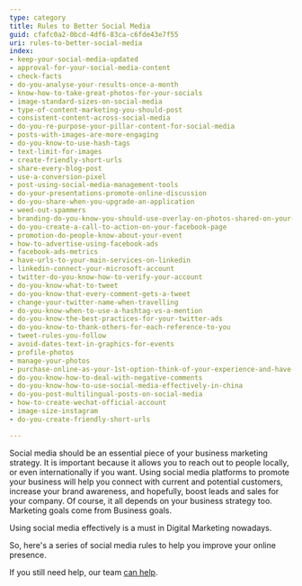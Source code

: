 ```yaml
---
type: category
title: Rules to Better Social Media
guid: cfafc0a2-0bcd-4df6-83ca-c6fde43e7f55
uri: rules-to-better-social-media
index:
- keep-your-social-media-updated
- approval-for-your-social-media-content
- check-facts
- do-you-analyse-your-results-once-a-month
- know-how-to-take-great-photos-for-your-socials
- image-standard-sizes-on-social-media
- type-of-content-marketing-you-should-post
- consistent-content-across-social-media
- do-you-re-purpose-your-pillar-content-for-social-media
- posts-with-images-are-more-engaging
- do-you-know-to-use-hash-tags
- text-limit-for-images
- create-friendly-short-urls
- share-every-blog-post
- use-a-conversion-pixel
- post-using-social-media-management-tools
- do-your-presentations-promote-online-discussion
- do-you-share-when-you-upgrade-an-application
- weed-out-spammers
- branding-do-you-know-you-should-use-overlay-on-photos-shared-on-your-social-media
- do-you-create-a-call-to-action-on-your-facebook-page
- promotion-do-people-know-about-your-event
- how-to-advertise-using-facebook-ads
- facebook-ads-metrics
- have-urls-to-your-main-services-on-linkedin
- linkedin-connect-your-microsoft-account
- twitter-do-you-know-how-to-verify-your-account
- do-you-know-what-to-tweet
- do-you-know-that-every-comment-gets-a-tweet
- change-your-twitter-name-when-travelling
- do-you-know-when-to-use-a-hashtag-vs-a-mention
- do-you-know-the-best-practices-for-your-twitter-ads
- do-you-know-to-thank-others-for-each-reference-to-you
- tweet-rules-you-follow
- avoid-dates-text-in-graphics-for-events
- profile-photos
- manage-your-photos
- purchase-online-as-your-1st-option-think-of-your-experience-and-have-a-voice
- do-you-know-how-to-deal-with-negative-comments
- do-you-know-how-to-use-social-media-effectively-in-china
- do-you-post-multilingual-posts-on-social-media
- how-to-create-wechat-official-account
- image-size-instagram
- do-you-create-friendly-short-urls

---
```


Social media should be an essential piece of your business marketing strategy. It is important because it allows you to reach out to people locally, or even internationally if you want. Using social media platforms to promote your business will help you connect with current and potential customers, increase your brand awareness, and hopefully, boost leads and sales for your company. Of course, it all depends on your business strategy too. Marketing goals come from Business goals.

Using social media effectively is a must in Digital Marketing nowadays.

So, here's a series of social media rules to help you improve your online presence.

If you still need help, our team [can help](https://sswdigital.com/).
